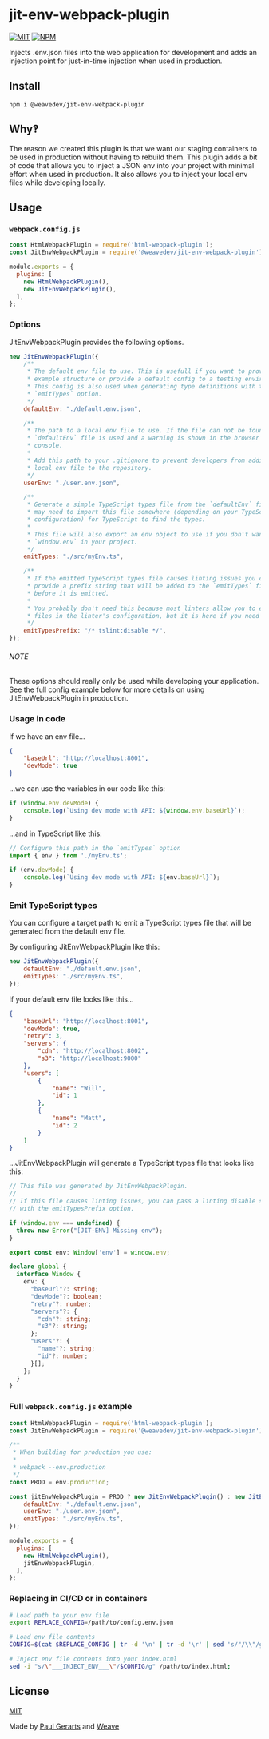 # jit-env-webpack-plugin

[![MIT](https://img.shields.io/github/license/weavedev/jit-env-webpack-plugin.svg)](https://github.com/weavedev/jit-env-webpack-plugin/blob/master/LICENSE)
[![NPM](https://img.shields.io/npm/v/@weavedev/jit-env-webpack-plugin.svg)](https://www.npmjs.com/package/@weavedev/jit-env-webpack-plugin)

Injects .env.json files into the web application for development and adds an injection point for just-in-time injection when used in production.

## Install

```
npm i @weavedev/jit-env-webpack-plugin
```

## Why‽

The reason we created this plugin is that we want our staging containers to be used in production without having to rebuild them. This plugin adds a bit of code that allows you to inject a JSON env into your project with minimal effort when used in production. It also allows you to inject your local env files while developing locally.

## Usage

### `webpack.config.js`

```js
const HtmlWebpackPlugin = require('html-webpack-plugin');
const JitEnvWebpackPlugin = require('@weavedev/jit-env-webpack-plugin');

module.exports = {
  plugins: [
    new HtmlWebpackPlugin(),
    new JitEnvWebpackPlugin(),
  ],
};
```

### Options

JitEnvWebpackPlugin provides the following options.

```js
new JitEnvWebpackPlugin({
    /**
     * The default env file to use. This is usefull if you want to provide an
     * example structure or provide a default config to a testing environment.
     * This config is also used when generating type definitions with the
     * `emitTypes` option.
     */
    defaultEnv: "./default.env.json",

    /**
     * The path to a local env file to use. If the file can not be found the
     * `defaultEnv` file is used and a warning is shown in the browser's
     * console.
     *
     * Add this path to your .gitignore to prevent developers from adding their
     * local env file to the repository.
     */
    userEnv: "./user.env.json",

    /**
     * Generate a simple TypeScript types file from the `defaultEnv` file. You
     * may need to import this file somewhere (depending on your TypeScript
     * configuration) for TypeScript to find the types.
     *
     * This file will also export an env object to use if you don't want to use
     * `window.env` in your project.
     */
    emitTypes: "./src/myEnv.ts",

    /**
     * If the emitted TypeScript types file causes linting issues you can
     * provide a prefix string that will be added to the `emitTypes` file
     * before it is emitted.
     *
     * You probably don't need this because most linters allow you to exclude
     * files in the linter's configuration, but it is here if you need it.
     */
    emitTypesPrefix: "/* tslint:disable */",
});
```

###### NOTE

These options should really only be used while developing your application. See the full config example below for more details on using JitEnvWebpackPlugin in production.

### Usage in code

If we have an env file...

```json
{
    "baseUrl": "http://localhost:8001",
    "devMode": true
}
```

...we can use the variables in our code like this:

```js
if (window.env.devMode) {
    console.log(`Using dev mode with API: ${window.env.baseUrl}`);
}
```

...and in TypeScript like this:

```ts
// Configure this path in the `emitTypes` option
import { env } from './myEnv.ts';

if (env.devMode) {
    console.log(`Using dev mode with API: ${env.baseUrl}`);
}
```

### Emit TypeScript types

You can configure a target path to emit a TypeScript types file that will be generated from the default env file.

By configuring JitEnvWebpackPlugin like this:

```js
new JitEnvWebpackPlugin({
    defaultEnv: "./default.env.json",
    emitTypes: "./src/myEnv.ts",
});
```

If your default env file looks like this...

```json
{
    "baseUrl": "http://localhost:8001",
    "devMode": true,
    "retry": 3,
    "servers": {
        "cdn": "http://localhost:8002",
        "s3": "http://localhost:9000"
    },
    "users": [
        {
            "name": "Will",
            "id": 1
        },
        {
            "name": "Matt",
            "id": 2
        }
    ]
}
```

...JitEnvWebpackPlugin will generate a TypeScript types file that looks like this:

```ts
// This file was generated by JitEnvWebpackPlugin.
//
// If this file causes linting issues, you can pass a linting disable string
// with the emitTypesPrefix option.

if (window.env === undefined) {
  throw new Error("[JIT-ENV] Missing env");
}

export const env: Window['env'] = window.env;

declare global {
  interface Window {
    env: {
      "baseUrl"?: string;
      "devMode"?: boolean;
      "retry"?: number;
      "servers"?: {
        "cdn"?: string;
        "s3"?: string;
      };
      "users"?: {
        "name"?: string;
        "id"?: number;
      }[];
    };
  }
}

```

### Full `webpack.config.js` example

```js
const HtmlWebpackPlugin = require('html-webpack-plugin');
const JitEnvWebpackPlugin = require('@weavedev/jit-env-webpack-plugin');

/**
 * When building for production you use:
 * 
 * webpack --env.production
 */
const PROD = env.production;

const jitEnvWebpackPlugin = PROD ? new JitEnvWebpackPlugin() : new JitEnvWebpackPlugin({
    defaultEnv: "./default.env.json",
    userEnv: "./user.env.json",
    emitTypes: "./src/myEnv.ts",
});

module.exports = {
  plugins: [
    new HtmlWebpackPlugin(),
    jitEnvWebpackPlugin,
  ],
};
```

### Replacing in CI/CD or in containers

```sh
# Load path to your env file
export REPLACE_CONFIG=/path/to/config.env.json

# Load env file contents
CONFIG=$(cat $REPLACE_CONFIG | tr -d '\n' | tr -d '\r' | sed 's/"/\\"/g');

# Inject env file contents into your index.html
sed -i "s/\"___INJECT_ENV___\"/$CONFIG/g" /path/to/index.html;
```

## License

[MIT](https://github.com/weavedev/store/blob/master/LICENSE)

Made by [Paul Gerarts](https://github.com/gerarts) and [Weave](https://weave.nl)
